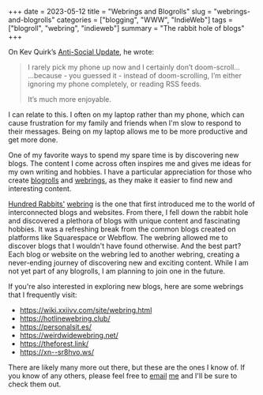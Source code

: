 +++
date = 2023-05-12
title = "Webrings and Blogrolls"
slug = "webrings-and-blogrolls"
categories = ["blogging", "WWW", "IndieWeb"]
tags = ["blogroll", "webring", "indieweb"]
summary = "The rabbit hole of blogs"
+++

On Kev Quirk’s [Anti-Social Update](https://kevquirk.com/anti-social-update), he wrote:

> I rarely pick my phone up now and I certainly don’t doom-scroll...
> ...because - you guessed it - instead of doom-scrolling, I’m either ignoring my phone completely, or reading RSS feeds.
>
> It’s much more enjoyable.

I can relate to this. I often on my laptop rather than my phone, which can cause frustration for my family and friends when I'm slow to respond to their messages. Being on my laptop allows me to be more productive and get more done.

One of my favorite ways to spend my spare time is by discovering new blogs. The content I come across often inspires me and gives me ideas for my own writing and hobbies. I have a particular appreciation for those who create [blogrolls](https://indieweb.org/blogroll) and [webrings](https://indieweb.org/webring), as they make it easier to find new and interesting content.

[Hundred Rabbits'](https://100r.co/site/home.html) [webring](https://webring.xxiivv.com/) is the one that first introduced me to the world of interconnected blogs and websites. From there, I fell down the rabbit hole and discovered a plethora of blogs with unique content and fascinating hobbies. It was a refreshing break from the common blogs created on platforms like Squarespace or Webflow. The webring allowed me to discover blogs that I wouldn't have found otherwise. And the best part? Each blog or website on the webring led to another webring, creating a never-ending journey of discovering new and exciting content. While I am not yet part of any blogrolls, I am planning to join one in the future.

If you're also interested in exploring new blogs, here are some webrings that I frequently visit:

- https://wiki.xxiivv.com/site/webring.html
- https://hotlinewebring.club/
- https://personalsit.es/
- https://weirdwidewebring.net/
- https://theforest.link/
- https://xn--sr8hvo.ws/

There are likely many more out there, but these are the ones I know of. If you know of any others, please feel free to [email](mailto:krabfx@gmail.com) [me](mailto:krabf@protonmail.com) and I'll be sure to check them out.